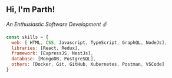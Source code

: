 ### <h2> Hi, I'm Parth! </h2>

<p><em> An Enthusiastic Software Development ✌️
</em></p>

```javascript
const skills = {
  web: [ HTML, CSS, Javascript, TypeScript, GraphQL, NodeJs],
  libraries: [React, Redux],
  framework: [ExpressJS, NestJs],
  database: [MongoDB, PostgreSQL],
  others: [Docker, Git, GitHub, Kubernetes, Postman, VSCode]
}
```
